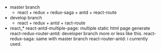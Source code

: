 * master branch
    * react + redux + redux-saga + antd + react-route
* develop branch
    * react + redux + antd + ract-route
* react_*
  react-antd-multiple-page: multiple static html page generate
  react-redux-router-antd: developer branch more or less like this.
  react-redux-saga: same with master branch
  react-router-antd: i currently used.